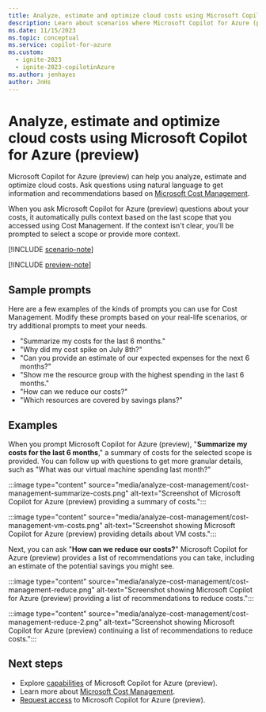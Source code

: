 ```yaml
---
title: Analyze, estimate and optimize cloud costs using Microsoft Copilot for Azure (preview)
description: Learn about scenarios where Microsoft Copilot for Azure (preview) can use Microsoft Cost Management to help you manage your costs.
ms.date: 11/15/2023
ms.topic: conceptual
ms.service: copilot-for-azure
ms.custom:
  - ignite-2023
  - ignite-2023-copilotinAzure
ms.author: jenhayes
author: JnHs
---
```


# Analyze, estimate and optimize cloud costs using Microsoft Copilot for Azure (preview)

Microsoft Copilot for Azure (preview) can help you analyze, estimate and optimize cloud costs. Ask questions using natural language to get information and recommendations based on [Microsoft Cost Management](/azure/cost-management-billing/costs/overview-cost-management).

When you ask Microsoft Copilot for Azure (preview) questions about your costs, it automatically pulls context based on the last scope that you accessed using Cost Management. If the context isn't clear, you'll be prompted to select a scope or provide more context.

[!INCLUDE [scenario-note](includes/scenario-note.md)]

[!INCLUDE [preview-note](includes/preview-note.md)]

## Sample prompts

Here are a few examples of the kinds of prompts you can use for Cost Management. Modify these prompts based on your real-life scenarios, or try additional prompts to meet your needs.

- "Summarize my costs for the last 6 months."
- "Why did my cost spike on July 8th?"
- "Can you provide an estimate of our expected expenses for the next 6 months?"
- "Show me the resource group with the highest spending in the last 6 months."
- "How can we reduce our costs?"
- "Which resources are covered by savings plans?"

## Examples

When you prompt Microsoft Copilot for Azure (preview), "**Summarize my costs for the last 6 months**," a summary of costs for the selected scope is provided. You can follow up with questions to get more granular details, such as "What was our virtual machine spending last month?"

:::image type="content" source="media/analyze-cost-management/cost-management-summarize-costs.png" alt-text="Screenshot of Microsoft Copilot for Azure (preview) providing a summary of costs.":::

:::image type="content" source="media/analyze-cost-management/cost-management-vm-costs.png" alt-text="Screenshot showing Microsoft Copilot for Azure (preview) providing details about VM costs.":::

Next, you can ask "**How can we reduce our costs?**" Microsoft Copilot for Azure (preview) provides a list of recommendations you can take, including an estimate of the potential savings you might see.

:::image type="content" source="media/analyze-cost-management/cost-management-reduce.png" alt-text="Screenshot showing Microsoft Copilot for Azure (preview) providing a list of recommendations to reduce costs.":::

:::image type="content" source="media/analyze-cost-management/cost-management-reduce-2.png" alt-text="Screenshot showing Microsoft Copilot for Azure (preview) continuing a list of recommendations to reduce costs.":::

## Next steps

- Explore [capabilities](capabilities.md) of Microsoft Copilot for Azure (preview).
- Learn more about [Microsoft Cost Management](/azure/cost-management-billing/costs/overview-cost-management).
- [Request access](https://aka.ms/MSCopilotforAzurePreview) to Microsoft Copilot for Azure (preview).
